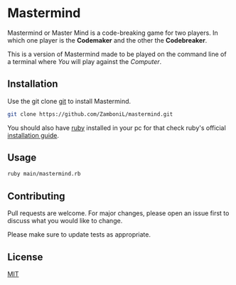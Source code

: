 # Mastermind

Mastermind or Master Mind is a code-breaking game for two players.
In which one player is the <b>Codemaker</b> and the other the <b>Codebreaker</b>.

This is a version of Mastermind made to be played on the command line of a terminal where <i>You</i> will play against the <i>Computer</i>.

## Installation

Use the git clone [git](https://git-scm.com/about) to install Mastermind.

```bash
git clone https://github.com/ZamboniL/mastermind.git
```
You should also have [ruby](https://www.ruby-lang.org/en/about/) installed in your pc for that check ruby's official [installation guide](https://www.ruby-lang.org/en/documentation/installation/).

## Usage

```bash
ruby main/mastermind.rb
```

## Contributing
Pull requests are welcome. For major changes, please open an issue first to discuss what you would like to change.

Please make sure to update tests as appropriate.

## License
[MIT](https://choosealicense.com/licenses/mit/)